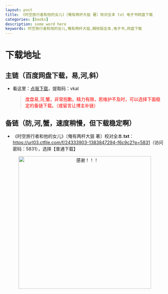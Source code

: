 ```yaml
---
layout: post
title: 《时空旅行者和他的女儿》〔俺有两杆大狙 著〕校对全本 txt 电子书网盘下载
categories: [books]
description: some word here
keywords: 时空旅行者和他的女儿,俺有两杆大狙,精校版全本,电子书,网盘下载
---
```


# 下载地址

## 主链（百度网盘下载，易,河,斜）

- 看这里：[点我下载](https://pan.baidu.com/s/1iMXUbSbtZQZjDcqDmnWUyw?pwd=vkal)，提取码：vkal

  > <p style="color:red" >度盘易,河,蟹，非常抱歉。精力有限，若维护不及时，可以选择下面稳定的备链下载。（或留言让博主补链）</p>

## 备链（防,河,蟹，速度稍慢，但下载稳定啊）

- 《时空旅行者和他的女儿》〔俺有两杆大狙 著〕校对全本.**txt**：<https://url03.ctfile.com/f/24333903-1383847294-f6c9c2?p=5831>（访问密码：5831），选择【普通下载】

<div align="center"><img src="https://pic.imgdb.cn/item/6707df6bd29ded1a8ce37031.gif" alt="感谢！！！" width="420px" height="auto"/></div>
